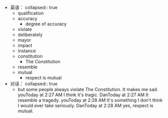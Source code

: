 - 英语：
  collapsed:: true
	- qualification
	- accuracy
		- degree of accuracy
	- violate
	- deliberately
	- mayor
	- impact
	- instance
	- constitution
		- The Constitution
	- resemble
	- mutual
		- respect is mutual
- 对话：
  collapsed:: true
	- but some people always violate The Constitution. It makes me sad.
	  youToday at 2:27 AM
	  I think it's tragic.
	  DanToday at 2:27 AM
	  It resemble a tragedy.
	  youToday at 2:28 AM
	  It's something I don't think I would ever take seriously.
	  DanToday at 2:28 AM
	  yes, respect is mutual.